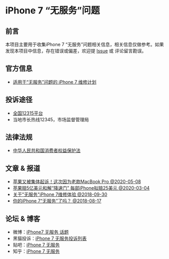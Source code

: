# iPhone 7 “无服务”问题
## 前言
本项目主要用于收集iPhone 7 “无服务”问题相关信息，相关信息仅做参考。如果发现本项目中信息，存在错误或偏差，欢迎提 [Issue](https://github.com/anyway-collections/iphone-7-no-service/issues/new) 或 评论留言勘误。

## 官方信息
- [适用于“无服务”问题的 iPhone 7 维修计划](https://support.apple.com/zh-cn/iphone-7-no-service)

## 投诉途径
- [全国12315平台](http://www.12315.cn/)
- 当地市长热线12345，市场监督管理局
## 法律法规
- [中华人民共和国消费者权益保护法](http://www.npc.gov.cn/wxzl/gongbao/2014-01/02/content_1823351.htm)

## 文章 & 报道
- [苹果又被集体起诉！这次因为老款MacBook Pro @2020-05-08](https://www.sohu.com/a/393558916_544996)
- [苹果赔5亿美元和解“降速门” 每部iPhone拟赔25美元 @2020-03-04](https://finance.sina.com.cn/chanjing/gsnews/2020-03-04/doc-iimxxstf6208919.shtml)
- [关于"无服务"iPhone 7维修体验 @2018-09-30](https://sspai.com/post/47349)
- [你的iPhone 7“无服务”了吗？ @2018-08-17](https://zhuanlan.zhihu.com/p/42278639)

## 论坛 & 博客
- 微博：[iPhone7 无服务 话题](https://s.weibo.com/weibo/%23iPhone7%E6%97%A0%E6%9C%8D%E5%8A%A1%23)
- 黑猫投诉：[iPhone 7 无服务投诉列表](https://tousu.sina.com.cn/index/search/?keywords=iPhone7%E6%97%A0%E6%9C%8D%E5%8A%A1&t=0)
- 贴吧：[iPhone 7 无服务](http://tieba.baidu.com/f/search/res?ie=utf-8&qw=iphone7%20%E6%97%A0%E6%9C%8D%E5%8A%A1&red_tag=t3384447110)
- 知乎：[iPhone 7 无服务](https://www.zhihu.com/search?q=iphone%207%20%E6%97%A0%E6%9C%8D%E5%8A%A1&utm_content=search_history&type=content)


